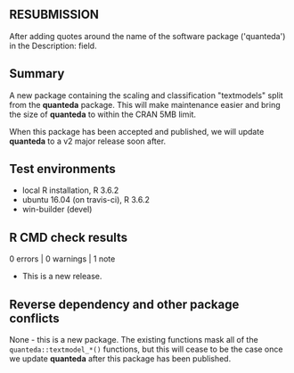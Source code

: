 ## RESUBMISSION

After adding quotes around the name of the software package ('quanteda') in the Description: field.

## Summary

A new package containing the scaling and classification "textmodels" split from the **quanteda** package.  This will make maintenance easier and bring the size of **quanteda** to within the CRAN 5MB limit.

When this package has been accepted and published, we will update **quanteda** to a v2 major release soon after.

## Test environments

* local R installation, R 3.6.2
* ubuntu 16.04 (on travis-ci), R 3.6.2
* win-builder (devel)

## R CMD check results

0 errors | 0 warnings | 1 note

* This is a new release.

## Reverse dependency and other package conflicts

None - this is a new package.  The existing functions mask all of the `quanteda::textmodel_*()` functions, but this will cease to be the case once we update **quanteda** after this package has been published.

